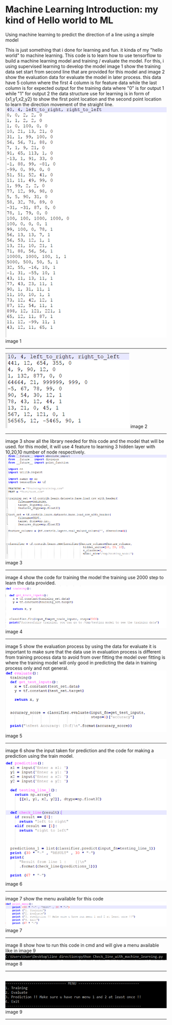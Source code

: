 # Machine Learning Introduction: my kind of Hello world to ML
Using machine learning to predict the direction of a line using a simple model

This is just something that i done for learning and fun.
it kinda of my "hello world" to machine learning.
This code is to learn how to use tensorflow to build a machine learning model
and training / evaluate the model.
For this, i using supervised learning to develop the model
image 1 show the training data set start from second line that are provided for this model and image 2
show the evaluation data for evaluate the model in later process.
this data have 5 column where the first 4 column is for feature data while the last column is for 
expected output for the training data where "0" is for output 1 while "1" for output 2
the data structure use for learning is in form of {x1,y1,x2,y2}
to show the first point location and the second point location to learn the direction movement
of the straight line.
</br>
<img src="screenshot/training.PNG" data-canonical-src="screenshot/Capture.PNG"  />
image 1
</br>

---

<img src="screenshot/evaluate.PNG" data-canonical-src="screenshot/Capture.PNG"  />
image 2
</br>

---

image 3 show all the library needed for this code
and the model that will be used.
for this model, it will use 4 feature to learning
3 hidden layer with 10,20,10 number of node respectively.
</br>
<img src="screenshot/model.PNG" data-canonical-src="screenshot/Capture.PNG"  />
image 3
</br>

---

image 4 show the code for training the model
the training use 2000 step to learn the data provided.
</br>
<img src="screenshot/train_model.PNG" data-canonical-src="screenshot/Capture.PNG"  />
image 4
</br>

---

image 5 show the evaluation process by using the data for evaluate
it is important to make sure that the data use in evaluation process is different
from training process data to avoid from over fitting the model
over fitting is where the training model will only good in predicting the data in training 
process only and not general.
</br>
<img src="screenshot/evaluate_model.PNG" data-canonical-src="screenshot/Capture.PNG"  />
image 5
</br>

---

image 6 show the input taken for prediction and the code for making a prediction using the train 
model.
</br>
<img src="screenshot/prediction.PNG" data-canonical-src="screenshot/Capture.PNG"  />
image 6
</br>

---

image 7 show the menu available for this code
</br>
<img src="screenshot/menu.PNG" data-canonical-src="screenshot/Capture.PNG"  />
image 7
</br>

---

image 8 show how to run this code in cmd and will give a menu available like in image 9
</br>
<img src="screenshot/start.PNG" data-canonical-src="screenshot/Capture.PNG"  />
image 8
</br>

---

</br>
<img src="screenshot/menu2.PNG" data-canonical-src="screenshot/Capture.PNG"  />
image 9
</br>

---

